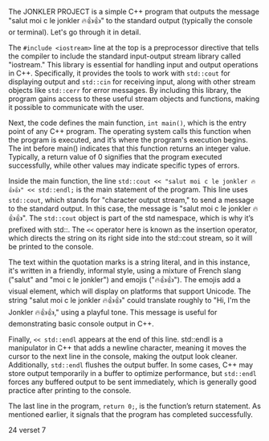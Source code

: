The JONKLER PROJECT is a simple C++ program that outputs the message "salut moi c le jonkler 🔥👍👍" to the standard output (typically the console or terminal). Let's go through it in detail.

The ``#include <iostream>`` line at the top is a preprocessor directive that tells the compiler to include the standard input-output stream library called "iostream." This library is essential for handling input and output operations in C++. Specifically, it provides the tools to work with ``std::cout`` for displaying output and ``std::cin`` for receiving input, along with other stream objects like ``std::cerr`` for error messages. By including this library, the program gains access to these useful stream objects and functions, making it possible to communicate with the user.

Next, the code defines the main function, ``int main()``, which is the entry point of any C++ program. The operating system calls this function when the program is executed, and it’s where the program's execution begins. The int before main() indicates that this function returns an integer value. Typically, a return value of 0 signifies that the program executed successfully, while other values may indicate specific types of errors.

Inside the main function, the line ``std::cout << "salut moi c le jonkler 🔥👍👍" << std::endl;`` is the main statement of the program. This line uses ``std::cout``, which stands for "character output stream," to send a message to the standard output. In this case, the message is "salut moi c le jonkler 🔥👍👍". The ``std::cout`` object is part of the std namespace, which is why it’s prefixed with std::. The ``<<`` operator here is known as the insertion operator, which directs the string on its right side into the std::cout stream, so it will be printed to the console.

The text within the quotation marks is a string literal, and in this instance, it's written in a friendly, informal style, using a mixture of French slang ("salut" and "moi c le jonkler") and emojis ("🔥👍👍"). The emojis add a visual element, which will display on platforms that support Unicode. The string "salut moi c le jonkler 🔥👍👍" could translate roughly to "Hi, I'm the Jonkler 🔥👍👍," using a playful tone. This message is useful for demonstrating basic console output in C++.

Finally, ``<< std::endl`` appears at the end of this line. std::endl is a manipulator in C++ that adds a newline character, meaning it moves the cursor to the next line in the console, making the output look cleaner. Additionally, ``std::endl`` flushes the output buffer. In some cases, C++ may store output temporarily in a buffer to optimize performance, but ``std::endl`` forces any buffered output to be sent immediately, which is generally good practice after printing to the console.

The last line in the program, ``return 0;``, is the function’s return statement. As mentioned earlier, it signals that the program has completed successfully.


24 verset 7
